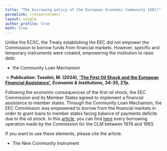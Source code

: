 ```yaml
---
title: "The borrowing policy of the European Economic Community (EEC)"
permalink: /research/eec/
layout: single
author_profile: true
math: true
---
```

Unlike the ECSC, the Treaty establishing the EEC did not empower the Commission to borrow funds from financial markets. However, specific and temporary instruments were created, empowering the institution to raise debt:

- the Community Loan Mechanism


→ **Publication: Tosolini, M. (2024), ['The First Oil Shock and the European Financial Assistance'](https://journals.openedition.org/ei/8044), _Economie & Institutions_, 34-35, 27p.**

Following the economic consequences of the first oil shock, the EEC Commission and its Member States agreed to implement a financial assistance to member states. Through the Community Loan Mechanism, the EEC Commission was empowered to borrow from the financial markets in order to grant loans to member states facing balance of payments deficits due to the oil shock. In this [article](https://journals.openedition.org/ei/8044), you can find [here](https://journals.openedition.org/ei/docannexe/image/8044/img-2.png) every borrowing operation made by the Commission for the CLM between 1976 and 1993.


If you want to use these elements, please cite the article.


- The New Community Instrument


